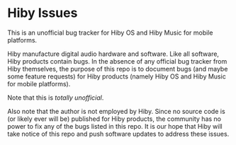# Hiby Issues

This is an unofficial bug tracker for Hiby OS and Hiby Music for mobile
platforms.

Hiby manufacture digital audio hardware and software. Like all software, Hiby
products contain bugs. In the absence of any official bug tracker from Hiby
themselves, the purpose of this repo is to document bugs (and maybe some
feature requests) for Hiby products (namely Hiby OS and Hiby Music for mobile
platforms).

Note that this is *totally unofficial*.

Also note that the author is not employed by Hiby. Since no source code is (or
likely ever will be) published for Hiby products, the community has no power to
fix any of the bugs listed in this repo. It is our hope that Hiby will take
notice of this repo and push software updates to address these issues.
